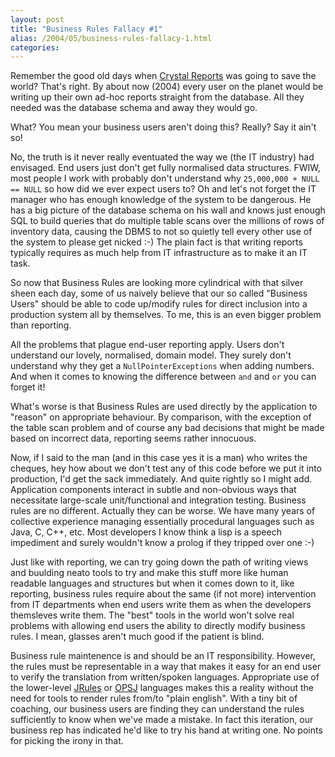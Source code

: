 ```yaml
---
layout: post
title: "Business Rules Fallacy #1"
alias: /2004/05/business-rules-fallacy-1.html
categories:
---
```

Remember the good old days when [Crystal Reports](http://www.businessobjects.com/products/reporting/crystalreports/default.asp) was going to save the world? That's right. By about now (2004) every user on the planet would be writing up their own ad-hoc reports straight from the database. All they needed was the database schema and away they would go.

What? You mean your business users aren't doing this? Really? Say it ain't so!

No, the truth is it never really eventuated the way we (the IT industry) had envisaged. End users just don't get fully normalised data structures. FWIW, most people I work with probably don't understand why `25,000,000 + NULL == NULL` so how did we ever expect users to? Oh and let's not forget the IT manager who has enough knowledge of the system to be dangerous. He has a big picture of the database schema on his wall and knows just enough SQL to build queries that do multiple table scans over the millions of rows of inventory data, causing the DBMS  to not so quietly tell every other use of the system to please get nicked :-) The plain fact is that writing reports typically requires as much help from IT infrastructure as to make it an IT task.

So now that Business Rules are looking more cylindrical with that silver sheen each day, some of us naively believe that our so called "Business Users" should be able to code up/modify rules for direct inclusion into a production system all by themselves. To me, this is an even bigger problem than reporting.

All the problems that plague end-user reporting apply. Users don't understand our lovely, normalised, domain model. They surely don't understand why they get a `NullPointerExceptions` when adding numbers. And when it comes to knowing the difference between `and` and `or` you can forget it!

What's worse is that Business Rules are used directly by the application to "reason" on appropriate behaviour. By comparison, with the exception of the table scan problem and of course any bad decisions that might be made based on incorrect data, reporting seems rather innocuous.

Now, if I said to the man (and in this case yes it is a man) who writes the cheques, hey how about we don't test any of this code before we put it into production, I'd get the sack immediately. And quite rightly so I might add. Application components interact in subtle and non-obvious ways that necessitate large-scale unit/functional and integration testing. Business rules are no different. Actually they can be worse. We have many years of collective experience managing essentially procedural languages such as Java, C, C++, etc. Most developers I know think a lisp is a speech impediment and surely wouldn't know a prolog if they tripped over one :-)

Just like with reporting, we can try going down the path of writing views and buulding neato tools to try and make this stuff more like human readable languages and structures but when it comes down to it, like reporting, business rules require about the same (if not more) intervention from IT departments when end users write them as when the developers themsleves write them. The "best" tools in the world won't solve real problems with allowing end users the ability to directly modify business rules. I mean, glasses aren't much good if the patient is blind.

Business rule maintenence is and should be an IT responsibility. However, the rules must be representable in a way that makes it easy for an end user to verify the translation from written/spoken languages. Appropriate use of the lower-level [JRules](http://www.ilog.com/products/jrules/) or [OPSJ](http://www.pst.com/opsj.htm) languages makes this a reality without the need for tools to render rules from/to "plain english". With a tiny bit of coaching, our business users are finding they can understand the rules sufficiently to know when we've made a mistake. In fact this iteration, our business rep has indicated he'd like to try his hand at writing one. No points for picking the irony in that.
